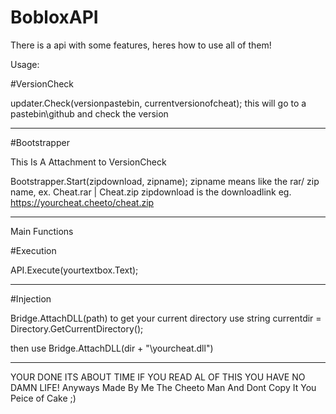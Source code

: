 # BobloxAPI

There is a api with some features, heres how to use all of them!


Usage:

#VersionCheck

updater.Check(versionpastebin, currentversionofcheat);
this will go to a pastebin\github and check the version

---------------------------------------------------------

#Bootstrapper

This Is A Attachment to VersionCheck

Bootstrapper.Start(zipdownload, zipname);
zipname means like the rar/ zip name, ex. Cheat.rar | Cheat.zip
zipdownload is the downloadlink eg. https://yourcheat.cheeto/cheat.zip

---------------------------------------------------------------------

Main Functions

#Execution

API.Execute(yourtextbox.Text);

------------------------------------------------------
#Injection

Bridge.AttachDLL(path)
to get your current directory use
string currentdir = Directory.GetCurrentDirectory();

then use 
Bridge.AttachDLL(dir + "\\yourcheat.dll")


------------------------------------------------------------

YOUR DONE ITS ABOUT TIME IF YOU READ AL OF THIS YOU HAVE NO DAMN LIFE!
Anyways Made By Me The Cheeto Man And Dont Copy It You Peice of Cake ;)
